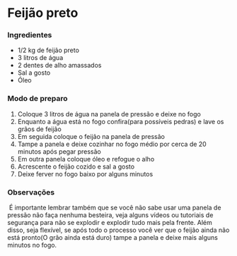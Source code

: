 # Feijão preto

### Ingredientes

* 1/2 kg de feijão preto
* 3 litros de água
* 2 dentes de alho amassados
* Sal a gosto
* Óleo

### Modo de preparo

1. Coloque 3 litros de água na panela de pressão e deixe no fogo
2. Enquanto a água está no fogo confira(para possíveis pedras) e lave os grãos de feijão
3. Em seguida coloque o feijão na panela de pressão
4. Tampe a panela e deixe cozinhar no fogo médio por cerca de 20 minutos após pegar pressão
5. Em outra panela coloque óleo e refogue o alho
6. Acrescente o feijão cozido e sal a gosto
7. Deixe ferver no fogo baixo por alguns minutos

### Observações

​	É importante lembrar também que se você não sabe usar uma panela de pressão não faça nenhuma besteira, veja alguns vídeos ou tutoriais de segurança para não se explodir e explodir tudo mais pela frente. Além disso, seja flexível, se após todo o processo você ver que o feijão ainda não está pronto(O grão ainda está duro) tampe a panela e deixe mais alguns minutos no fogo. 

